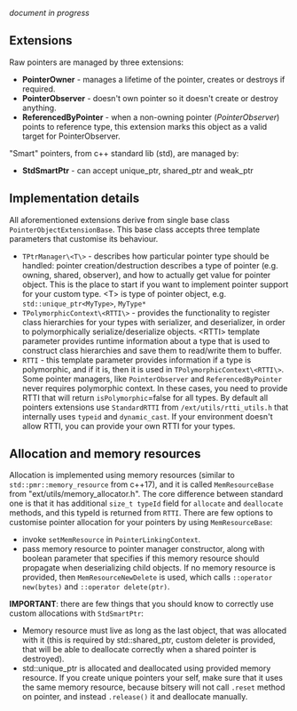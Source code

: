 *document in progress*

## Extensions 
Raw pointers are managed by three extensions:
  * **PointerOwner** - manages a lifetime of the pointer, creates or destroys if required.
  * **PointerObserver** - doesn't own pointer so it doesn't create or destroy anything.
  * **ReferencedByPointer** - when a non-owning pointer (*PointerObserver*) points to reference type, this extension marks this object as a valid target for PointerObserver.

"Smart" pointers, from c++ standard lib (std), are managed by: 
 * **StdSmartPtr** - can accept unique_ptr, shared_ptr and weak_ptr

## Implementation details
 
All aforementioned extensions derive from single base class `PointerObjectExtensionBase`.
This base class accepts three template parameters that customise its behaviour.
  * `TPtrManager\<T\>` - describes how particular pointer type should be handled: 
  pointer creation/destruction describes a type of pointer (e.g. owning, shared, observer), and how to actually get value for pointer object. 
  This is the place to start if you want to implement pointer support for your custom type. \<T\> is type of pointer object, e.g. `std::unique_ptr<MyType>`, `MyType*`
  * `TPolymorphicContext\<RTTI\>` - provides the functionality to register class hierarchies for your types with serializer, and deserializer, in order to polymorphically serialize/deserialize objects.
  \<RTTI\> template parameter provides runtime information about a type that is used to construct class hierarchies and save them to read/write them to buffer.   
  * `RTTI` - this template parameter provides information if a type is polymorphic, and if it is, then it is used in `TPolymorphicContext\<RTTI\>`. 
  Some pointer managers, like `PointerObserver` and `ReferencedByPointer` never requires polymorphic context. In these cases, you need to provide RTTI that will return `isPolymorphic`=false for all types.
  By default all pointers extensions use `StandardRTTI` from `/ext/utils/rtti_utils.h` that internally uses `typeid` and `dynamic_cast`.
  If your environment doesn't allow RTTI, you can provide your own RTTI for your types.

## Allocation and memory resources
 
Allocation is implemented using memory resources (similar to `std::pmr::memory_resource` from c++17),
and it is called `MemResourceBase` from "ext/utils/memory_allocator.h". The core difference between standard one
is that it has additional `size_t typeId` field for `allocate` and `deallocate` methods, and this typeId is returned from `RTTI`.
There are few options to customise pointer allocation for your pointers by using `MemResourceBase`:
  * invoke `setMemResource` in `PointerLinkingContext`.
  * pass memory resource to pointer manager constructor, along with boolean parameter that specifies if this memory resource should propagate when deserializing child objects.
If no memory resource is provided, then `MemResourceNewDelete` is used, which calls `::operator new(bytes)` and `::operator delete(ptr)`.

**IMPORTANT**: there are few things that you should know to correctly use custom allocations with `StdSmartPtr`:
  * Memory resource must live as long as the last object, that was allocated with it (this is required by std::shared_ptr, custom deleter is provided, that will be able to deallocate correctly when a shared pointer is destroyed).
  * std::unique_ptr is allocated and deallocated using provided memory resource.
  If you create unique pointers your self, make sure that it uses the same memory resource, because bitsery will not call `.reset` method on pointer, and instead `.release()` it and deallocate manually.
